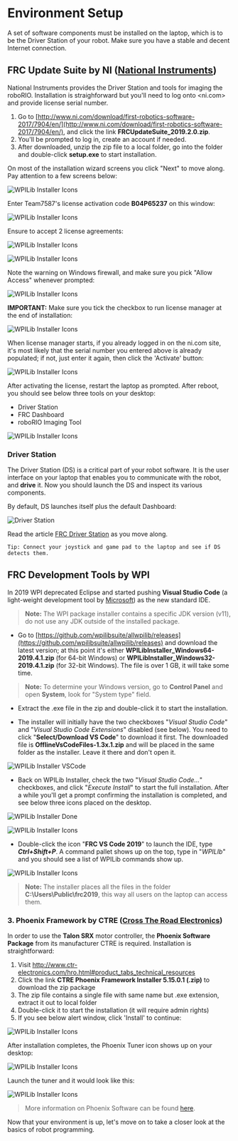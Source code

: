 # Environment Setup
A set of software components must be installed on the laptop, which is to be the Driver Station of your robot. Make sure you have a stable and decent Internet connection.

## FRC Update Suite by NI ([National Instruments](http://www.ni.com))
National Instruments provides the Driver Station and tools for imaging the roboRIO. Installation is straighforward but you'll need to log onto <ni.com> and provide license serial number.

1. Go to [http://www.ni.com/download/first-robotics-software-2017/7904/en/](http://www.ni.com/download/first-robotics-software-2017/7904/en/), and click the link **FRCUpdateSuite_2019.2.0.zip**.
2. You'll be prompted to log in, create an account if needed.
3. After downloaded, unzip the zip file to a local folder, go into the folder and double-click **setup.exe** to start installation.

On most of the installation wizard screens you click "Next" to move along. Pay attention to a few screens below:

![WPILib Installer Icons](img/ni3.JPG)

Enter Team7587's license activation code **B04P65237** on this window:

![WPILib Installer Icons](img/ni4.JPG)

Ensure to accept 2 license agreements:

![WPILib Installer Icons](img/ni5.JPG)

![WPILib Installer Icons](img/ni6.JPG)

Note the warning on Windows firewall, and make sure you pick "Allow Access" whenever prompted:

![WPILib Installer Icons](img/ni8.JPG)

**IMPORTANT:** Make sure you tick the checkbox to run license manager at the end of installation:

![WPILib Installer Icons](img/ni9.JPG)

When license manager starts, if you already logged in on the ni.com site, it's most likely that the serial number you entered above is already populated; if not, just enter it again, then click the 'Activate' button:

![WPILib Installer Icons](img/ni11.JPG)

After activating the license, restart the laptop as prompted. After reboot, you should see below three tools on your desktop:

* Driver Station
* FRC Dashboard
* roboRIO Imaging Tool

![WPILib Installer Icons](img/dsinstall.PNG)

### Driver Station
The Driver Station (DS) is a critical part of your robot software. It is the user interface on your laptop that enables you to communicate with the robot, and **drive** it. Now you should launch the DS and inspect its various components.

By default, DS launches itself plus the default Dashboard:

![Driver Station](img/ds.PNG)

Read the article [FRC Driver Station](https://wpilib.screenstepslive.com/s/currentCS/m/driver_station/c/86704) as you move along.

~~~
Tip: Connect your joystick and game pad to the laptop and see if DS detects them.
~~~  

## FRC Development Tools by WPI
In 2019 WPI deprecated Eclipse and started pushing **Visual Studio Code** (a light-weight development tool by [Microsoft](https://code.visualstudio.com/)) as the new standard IDE.

>**Note:** The WPI package installer contains a specific JDK version (v11), do not use any JDK outside of the installed package.

- Go to [https://github.com/wpilibsuite/allwpilib/releases](https://github.com/wpilibsuite/allwpilib/releases) and download the latest version; at this point it's either **WPILibInstaller_Windows64-2019.4.1.zip** (for 64-bit Windows) or **WPILibInstaller_Windows32-2019.4.1.zip** (for 32-bit Windows). The file is over 1 GB, it will take some time.

>**Note:** To determine your Windows version, go to **Control Panel** and open **System**, look for "System type" field.

- Extract the .exe file in the zip and double-click it to start the installation.

- The installer will initially have the two checkboxes "*Visual Studio Code*" and "*Visual Studio Code Extensions*" disabled (see below). You need to click "**Select/Download VS Code**" to download it first. The downloaded file is **OfflineVsCodeFiles-1.3x.1.zip** and will be placed in the same folder as the installer. Leave it there and don't open it.

![WPILib Installer VSCode](img/wpilib-install-start.PNG)

- Back on WPILib Installer, check the two "*Visual Studio Code...*" checkboxes, and click "*Execute Install*" to start the full installation. After a while you'll get a prompt confirming the installation is completed, and see below three icons placed on the desktop.

![WPILib Installer Done](img/wpilib-install-finish.PNG)

![WPILib Installer Icons](img/wpilib-install-done.PNG)

- Double-click the icon "**FRC VS Code 2019**" to launch the IDE, type ***Ctrl+Shift+P***. A command pallet shows up on the top, type in "*WPILIb*" and you should see a list of WPILib commands show up.

![WPILib Installer Icons](img/vscode-wpilib-cmdpalet.png)

>**Note:** The installer places all the files in the folder **C:\Users\Public\frc2019**, this way all users on the laptop can access them.

### 3. Phoenix Framework by CTRE ([Cross The Road Electronics](http://www.ctr-electronics.com/))
In order to use the **Talon SRX** motor controller, the **Phoenix Software Package** from its manufacturer CTRE is required. Installation is straightforward:
1. Visit http://www.ctr-electronics.com/hro.html#product_tabs_technical_resources
2. Click the link **CTRE Phoenix Framework Installer 5.15.0.1 (.zip)** to download the zip package
3. The zip file contains a single file with same name but .exe extension, extract it out to local folder
4. Double-click it to start the installation (it will require admin rights)
5. If you see below alert window, click 'Install' to continue:

![WPILib Installer Icons](img/ctre-alert.PNG)

After installation completes, the Phoenix Tuner icon shows up on your desktop:

![WPILib Installer Icons](img/phoniex1.PNG)

Launch the tuner and it would look like this:

![WPILib Installer Icons](img/phoenix-tuner.PNG)

> More information on Phoenix Software can be found [here](https://phoenix-documentation.readthedocs.io/en/latest/ch03_PrimerPhoenixSoft.html#what-is-phoenix-tuner).
>

Now that your environment is up, let's move on to take a closer look at the basics of robot programming.
